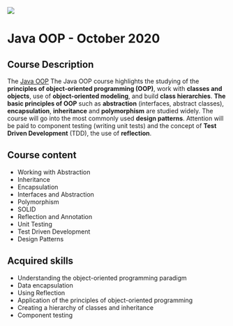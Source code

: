 ![](https://camo.githubusercontent.com/42a8354a436ef9f08168b5b971dbc7646ab3abfdf1056db81c3bdd5734b97e9f/68747470733a2f2f6e616b6f762e636f6d2f77702d636f6e74656e742f75706c6f6164732f323031342f30312f536f6674776172652d556e69766572736974792d4c6f676f2d626c75652d686f72697a6f6e74616c2e706e67)

# Java OOP - October 2020

## Course Description

The [Java OOP](https://softuni.bg/trainings/3010/java-oop-october-2020) The Java OOP course highlights the studying of
the **principles of object-oriented programming (OOP)**, work with **classes and objects**, use of **object-oriented
modeling**, and build **class hierarchies**. **The basic principles of OOP** such as **abstraction** (interfaces,
abstract classes), **encapsulation**, **inheritance** and **polymorphism** are studied widely. The course will go into
the most commonly used **design patterns**. Attention will be paid to component testing (writing unit tests) and the
concept of **Test Driven Development** (TDD), the use of **reflection**.

## Course content

- Working with Abstraction
- Inheritance 
- Encapsulation
- Interfaces and Abstraction 
- Polymorphism
- SOLID
- Reflection and Annotation 
- Unit Testing 
- Test Driven Development 
- Design Patterns 

## Acquired skills

- Understanding the object-oriented programming paradigm
- Data encapsulation
- Using Reflection
- Application of the principles of object-oriented programming
- Creating a hierarchy of classes and inheritance
- Component testing
